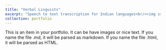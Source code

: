 ```yaml
---
title: "Verbal Linguists"
excerpt: "Speech to text transcription for Indian languages<br/><img src='/images/images.jpeg'>"
collection: portfolio
---
```


This is an item in your portfolio. It can be have images or nice text. If you name the file .md, it will be parsed as markdown. If you name the file .html, it will be parsed as HTML. 
